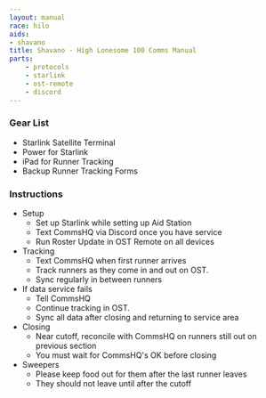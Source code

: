 ```yaml
---
layout: manual
race: hilo
aids:
- shavano
title: Shavano - High Lonesome 100 Comms Manual
parts:
    - protocols
    - starlink
    - ost-remote
    - discord
---
```


### Gear List

- Starlink Satellite Terminal
- Power for Starlink
- iPad for Runner Tracking
- Backup Runner Tracking Forms

### Instructions

- Setup
  - Set up Starlink while setting up Aid Station
  - Text CommsHQ via Discord once you have service
  - Run Roster Update in OST Remote on all devices
- Tracking
  - Text CommsHQ when first runner arrives
  - Track runners as they come in and out on OST.
  - Sync regularly in between runners
- If data service fails
  - Tell CommsHQ
  - Continue tracking in OST.
  - Sync all data after closing and returning to service area
- Closing
  - Near cutoff, reconcile with CommsHQ on runners still out on previous section
  - You must wait for CommsHQ's OK before closing
- Sweepers
  - Please keep food out for them after the last runner leaves
  - They should not leave until after the cutoff
